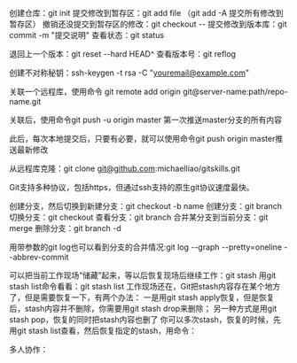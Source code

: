 创建仓库：git init
提交修改到暂存区：git add file （git add -A 提交所有修改到暂存区）
撤销还没提交到暂存区的修改：git checkout -- <file>
提交修改到版本库：git commit -m "提交说明"
查看状态：git status

退回上一个版本：git reset --hard HEAD^
查看版本号：git reflog

创建不对称秘钥：ssh-keygen -t rsa -C "youremail@example.com"

关联一个远程库，使用命令 git remote add origin git@server-name:path/repo-name.git

关联后，使用命令git push -u origin master 第一次推送master分支的所有内容

此后，每次本地提交后，只要有必要，就可以使用命令git push origin master推送最新修改

从远程库克隆：git clone git@github.com:michaelliao/gitskills.git

Git支持多种协议，包括https，但通过ssh支持的原生git协议速度最快。

创建分支，然后切换到新建分支：git checkout -b name
创建分支：git branch <name>
切换分支：git checkout <name>
查看分支：git branch
合并某分支到当前分支：git merge <name>
删除分支：git branch -d <name>

用带参数的git log也可以看到分支的合并情况:git log --graph --pretty=oneline --abbrev-commit

可以把当前工作现场“储藏”起来，等以后恢复现场后继续工作：git stash
用git stash list命令看看：git stash list
工作现场还在，Git把stash内容存在某个地方了，但是需要恢复一下，有两个办法：
一是用git stash apply恢复，但是恢复后，stash内容并不删除，你需要用git stash drop来删除；
另一种方式是用git stash pop，恢复的同时把stash内容也删了
你可以多次stash，恢复的时候，先用git stash list查看，然后恢复指定的stash，用命令：

多人协作：
	

















